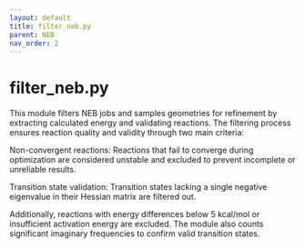 ```yaml
---
layout: default
title: filter_neb.py
parent: NEB
nav_order: 2
---
```


# filter_neb.py

This module filters NEB jobs and samples geometries for refinement by extracting calculated energy and validating reactions. The filtering process ensures reaction quality and validity through two main criteria:

Non-convergent reactions: Reactions that fail to converge during optimization are considered unstable and excluded to prevent incomplete or unreliable results.

Transition state validation: Transition states lacking a single negative eigenvalue in their Hessian matrix are filtered out.

Additionally, reactions with energy differences below 5 kcal/mol or insufficient activation energy are excluded. The module also counts significant imaginary frequencies to confirm valid transition states.
